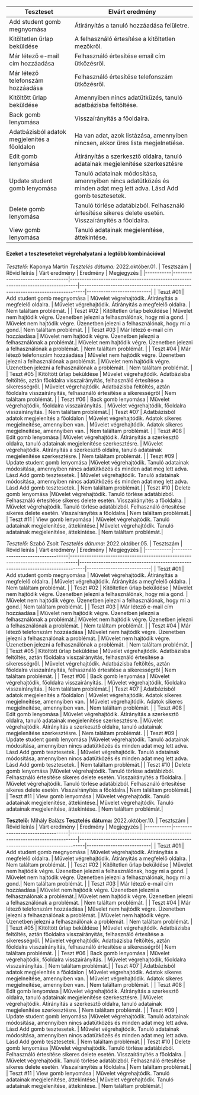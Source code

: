 | Teszteset               | Elvárt eredmény                                                                                                     | 
 |-------------------------|---------------------------------------------------------------------------------------------------------------------| 
 | Add student gomb megnyomása | Átirányítás a tanuló hozzáadása felületre. |
 | Kitöltetlen űrlap beküldése | A felhasználó értesítése a kitöltetlen mezőkről. | 
 | Már létező e-mail cím hozzáadása | Felhasználó értesítése email cím ütközésről. | 
 | Már létező telefonszám hozzáadása | Felhasználó értesítése telefonszám ütközésről. |
 | Kitöltött űrlap beküldése | Amennyiben nincs adatütküzés, tanuló adatbázisba feltöltése. |
 | Back gomb lenyomása | Visszaírányítás a főoldalra. |
 | Adatbázisból adatok megjelenítés a főoldalon | Ha van adat, azok listázása, amennyiben nincsen, akkor üres lista megjelnetíése. |
 | Edit gomb lenyomása | Átírányítás a szerkesztő oldalra, tanuló adatainak megjelenítése szerkesztésre |
 | Update student gomb lenyomása | Tanuló adatainak módosítása, amennyiben nincs adatütközés és minden adat meg lett adva. Lásd Add gomb tesztesetek. | 
 | Delete gomb lenyomása | Tanuló törlése adatábizból. Felhasználó értesítése sikeres delete esetén. Visszaírányítés a főoldalra.|
 | View gomb lenyomása | Tanuló adatainak megjelenítése, áttekintése. | 

#### Ezeket a teszteseteket végrehalyatani a legtöbb kombinációval

*Tesztelő:* Kaponya Martin
*Tesztelés dátuma:* 2022.október.01.
| Tesztszám | Rövid leírás                     | Várt eredmény                                                                   | Eredmény                                                                       | Megjegyzés                |
|-----------|----------------------------------|---------------------------------------------------------------------------------|--------------------------------------------------------------------------------|---------------------------|
| Teszt #01 | Add student gomb megnyomása | Művelet végrehajtódik. Átirányítás a megfelelő oldalra. | Művelet  végrehajtódik. Átirányítás a megfelelő oldalra. | Nem találtam problémát. |
| Teszt #02 | Kitöltetlen űrlap beküldése | Művelet nem hajtódik végre. Üzenetben jelezni a felhasználónak, hogy mi a gond. | Művelet nem hajtódik végre. Üzenetben jelezni a felhasználónak, hogy mi a gond.| Nem találtam problémát. |
| Teszt #03 | Már létező e-mail cím hozzáadása | Művelet nem hajtódik végre. Üzenetben jelezni a felhasználónak a problémát.| Művelet nem hajtódik végre. Üzenetben jelezni a felhasználónak a problémát. | Nem találtam problémát. |
| Teszt #04 | Már létező telefonszám hozzáadása | Művelet nem hajtódik végre. Üzenetben jelezni a felhasználónak a problémát. | Művelet nem hajtódik végre. Üzenetben jelezni a felhasználónak a problémát. | Nem találtam problémát. |
| Teszt #05 | Kitöltött űrlap beküldése | Művelet végrehajtódik. Adatbázisba feltöltés, aztán főoldalra visszaírányítás, felhasználó értesítése a sikerességről. | Művelet végrehajtódik. Adatbázisba feltöltés, aztán főoldalra visszaírányítás, felhasználó értesítése a sikerességről | Nem találtam problémát. |
| Teszt #06 | Back gomb lenyomása | Művelet végrehajtódik, főoldalra visszairányítás. | Művelet végrehajtódik, főoldalra visszairányítás. | Nem találtam problémát.|
| Teszt #07 | Adatbázisból adatok megjelenítés a főoldalon | Művelet végrehajtódik. Adatok sikeres megjelneítése, amennyiben van. | Művelet végrehajtódik. Adatok sikeres megjelneítése, amennyiben van. | Nem találtam problémát. |
| Teszt #08 | Edit gomb lenyomása | Művelet végrehajtódik. Átírányítás a szerkesztő oldalra, tanuló adatainak megjelenítése szerkesztésre. | Művelet végrehajtódik. Átírányítás a szerkesztő oldalra, tanuló adatainak megjelenítése szerkesztésre. | Nem találtam problémát. |
| Teszt #09 | Update student gomb lenyomása |Művelet végrehajtódik. Tanuló adatainak módosítása, amennyiben nincs adatütközés és minden adat meg lett adva. Lásd Add gomb tesztesetek. | Művelet végrehajtódik. Tanuló adatainak módosítása, amennyiben nincs adatütközés és minden adat meg lett adva. Lásd Add gomb tesztesetek. | Nem találtam problémát.|
| Teszt #10 | Delete gomb lenyomása |Művelet végrehajtódik. Tanuló törlése adatábizból. Felhasználó értesítése sikeres delete esetén. Visszaírányítés a főoldalra. | Művelet végrehajtódik. Tanuló törlése adatábizból. Felhasználó értesítése sikeres delete esetén. Visszaírányítés a főoldalra.| Nem találtam problémát.|
| Teszt #11 | View gomb lenyomása | Művelet végrehajtódik. Tanuló adatainak megjelenítése, áttekintése.|  Művelet végrehajtódik. Tanuló adatainak megjelenítése, áttekintése. | Nem találtam problémát.|                                        


*Tesztelő:* Szabó Zsolt
*Tesztelés dátuma:* 2022.október.05.
| Tesztszám | Rövid leírás                     | Várt eredmény                                                                   | Eredmény                                                                       | Megjegyzés                |
|-----------|----------------------------------|---------------------------------------------------------------------------------|--------------------------------------------------------------------------------|---------------------------|
| Teszt #01 | Add student gomb megnyomása | Művelet végrehajtódik. Átirányítás a megfelelő oldalra. | Művelet  végrehajtódik. Átirányítás a megfelelő oldalra. | Nem találtam problémát. |
| Teszt #02 | Kitöltetlen űrlap beküldése | Művelet nem hajtódik végre. Üzenetben jelezni a felhasználónak, hogy mi a gond. | Művelet nem hajtódik végre. Üzenetben jelezni a felhasználónak, hogy mi a gond.| Nem találtam problémát. |
| Teszt #03 | Már létező e-mail cím hozzáadása | Művelet nem hajtódik végre. Üzenetben jelezni a felhasználónak a problémát.| Művelet nem hajtódik végre. Üzenetben jelezni a felhasználónak a problémát. | Nem találtam problémát. |
| Teszt #04 | Már létező telefonszám hozzáadása | Művelet nem hajtódik végre. Üzenetben jelezni a felhasználónak a problémát. | Művelet nem hajtódik végre. Üzenetben jelezni a felhasználónak a problémát. | Nem találtam problémát. |
| Teszt #05 | Kitöltött űrlap beküldése | Művelet végrehajtódik. Adatbázisba feltöltés, aztán főoldalra visszaírányítás, felhasználó értesítése a sikerességről. | Művelet végrehajtódik. Adatbázisba feltöltés, aztán főoldalra visszaírányítás, felhasználó értesítése a sikerességről | Nem találtam problémát. |
| Teszt #06 | Back gomb lenyomása | Művelet végrehajtódik, főoldalra visszairányítás. | Művelet végrehajtódik, főoldalra visszairányítás. | Nem találtam problémát.|
| Teszt #07 | Adatbázisból adatok megjelenítés a főoldalon | Művelet végrehajtódik. Adatok sikeres megjelneítése, amennyiben van. | Művelet végrehajtódik. Adatok sikeres megjelneítése, amennyiben van. | Nem találtam problémát. |
| Teszt #08 | Edit gomb lenyomása | Művelet végrehajtódik. Átírányítás a szerkesztő oldalra, tanuló adatainak megjelenítése szerkesztésre. | Művelet végrehajtódik. Átírányítás a szerkesztő oldalra, tanuló adatainak megjelenítése szerkesztésre. | Nem találtam problémát. |
| Teszt #09 | Update student gomb lenyomása |Művelet végrehajtódik. Tanuló adatainak módosítása, amennyiben nincs adatütközés és minden adat meg lett adva. Lásd Add gomb tesztesetek. | Művelet végrehajtódik. Tanuló adatainak módosítása, amennyiben nincs adatütközés és minden adat meg lett adva. Lásd Add gomb tesztesetek. | Nem találtam problémát.|
| Teszt #10 | Delete gomb lenyomása |Művelet végrehajtódik. Tanuló törlése adatábizból. Felhasználó értesítése sikeres delete esetén. Visszaírányítés a főoldalra. | Művelet végrehajtódik. Tanuló törlése adatábizból. Felhasználó értesítése sikeres delete esetén. Visszaírányítés a főoldalra.| Nem találtam problémát.|
| Teszt #11 | View gomb lenyomása | Művelet végrehajtódik. Tanuló adatainak megjelenítése, áttekintése.|  Művelet végrehajtódik. Tanuló adatainak megjelenítése, áttekintése. | Nem találtam problémát.|                                        


**Tesztelő:** Mihály Balázs
**Tesztelés dátuma:** 2022.október.10.
| Tesztszám | Rövid leírás                     | Várt eredmény                                                                   | Eredmény                                                                       | Megjegyzés                |
|-----------|----------------------------------|---------------------------------------------------------------------------------|--------------------------------------------------------------------------------|---------------------------|
| Teszt #01 | Add student gomb megnyomása | Művelet végrehajtódik. Átirányítás a megfelelő oldalra. | Művelet  végrehajtódik. Átirányítás a megfelelő oldalra. | Nem találtam problémát. |
| Teszt #02 | Kitöltetlen űrlap beküldése | Művelet nem hajtódik végre. Üzenetben jelezni a felhasználónak, hogy mi a gond. | Művelet nem hajtódik végre. Üzenetben jelezni a felhasználónak, hogy mi a gond.| Nem találtam problémát. |
| Teszt #03 | Már létező e-mail cím hozzáadása | Művelet nem hajtódik végre. Üzenetben jelezni a felhasználónak a problémát.| Művelet nem hajtódik végre. Üzenetben jelezni a felhasználónak a problémát. | Nem találtam problémát. |
| Teszt #04 | Már létező telefonszám hozzáadása | Művelet nem hajtódik végre. Üzenetben jelezni a felhasználónak a problémát. | Művelet nem hajtódik végre. Üzenetben jelezni a felhasználónak a problémát. | Nem találtam problémát. |
| Teszt #05 | Kitöltött űrlap beküldése | Művelet végrehajtódik. Adatbázisba feltöltés, aztán főoldalra visszaírányítás, felhasználó értesítése a sikerességről. | Művelet végrehajtódik. Adatbázisba feltöltés, aztán főoldalra visszaírányítás, felhasználó értesítése a sikerességről | Nem találtam problémát. |
| Teszt #06 | Back gomb lenyomása | Művelet végrehajtódik, főoldalra visszairányítás. | Művelet végrehajtódik, főoldalra visszairányítás. | Nem találtam problémát.|
| Teszt #07 | Adatbázisból adatok megjelenítés a főoldalon | Művelet végrehajtódik. Adatok sikeres megjelneítése, amennyiben van. | Művelet végrehajtódik. Adatok sikeres megjelneítése, amennyiben van. | Nem találtam problémát. |
| Teszt #08 | Edit gomb lenyomása | Művelet végrehajtódik. Átírányítás a szerkesztő oldalra, tanuló adatainak megjelenítése szerkesztésre. | Művelet végrehajtódik. Átírányítás a szerkesztő oldalra, tanuló adatainak megjelenítése szerkesztésre. | Nem találtam problémát. |
| Teszt #09 | Update student gomb lenyomása |Művelet végrehajtódik. Tanuló adatainak módosítása, amennyiben nincs adatütközés és minden adat meg lett adva. Lásd Add gomb tesztesetek. | Művelet végrehajtódik. Tanuló adatainak módosítása, amennyiben nincs adatütközés és minden adat meg lett adva. Lásd Add gomb tesztesetek. | Nem találtam problémát.|
| Teszt #10 | Delete gomb lenyomása |Művelet végrehajtódik. Tanuló törlése adatábizból. Felhasználó értesítése sikeres delete esetén. Visszaírányítés a főoldalra. | Művelet végrehajtódik. Tanuló törlése adatábizból. Felhasználó értesítése sikeres delete esetén. Visszaírányítés a főoldalra.| Nem találtam problémát.|
| Teszt #11 | View gomb lenyomása | Művelet végrehajtódik. Tanuló adatainak megjelenítése, áttekintése.|  Művelet végrehajtódik. Tanuló adatainak megjelenítése, áttekintése. | Nem találtam problémát.|                                        

